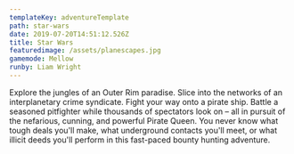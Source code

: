 ```yaml
---
templateKey: adventureTemplate
path: star-wars
date: 2019-07-20T14:51:12.526Z
title: Star Wars
featuredimage: /assets/planescapes.jpg
gamemode: Mellow
runby: Liam Wright
---
```

Explore the jungles of an Outer Rim paradise. Slice into the networks of an interplanetary crime syndicate. Fight your way onto a pirate ship. Battle a seasoned pitfighter while thousands of spectators look on – all in pursuit of the nefarious, cunning, and powerful Pirate Queen. You never know what tough deals you'll make, what underground contacts you'll meet, or what illicit deeds you'll perform in this fast-paced bounty hunting adventure.
